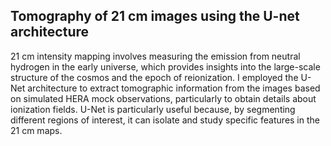 ## Tomography of 21 cm images using the U-net architecture
21 cm intensity mapping involves measuring the emission from neutral hydrogen in the early universe, which provides insights into the large-scale structure of the cosmos and the epoch of reionization. I employed the U-Net architecture to extract tomographic information from the images based on simulated HERA mock observations, particularly to obtain details about ionization fields. U-Net is particularly useful because, by segmenting different regions of interest, it can isolate and study specific features in the 21 cm maps.
